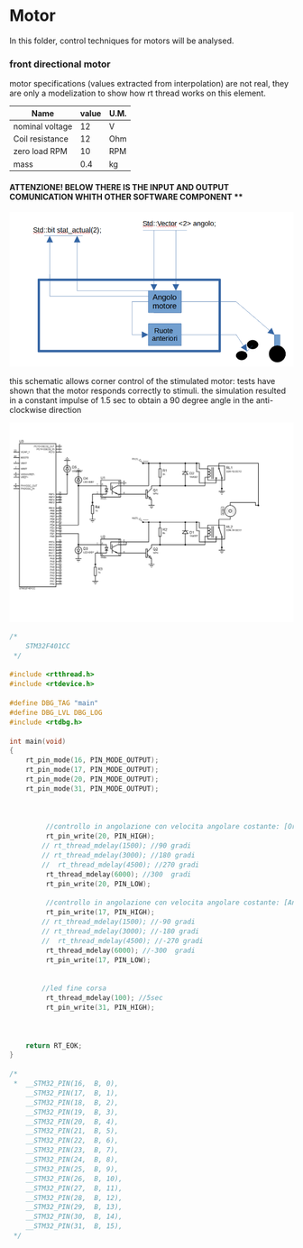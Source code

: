 # Motor 
In this folder, control techniques for motors will be analysed.

### front directional motor
motor specifications (values extracted from interpolation) are not real, they are only a modelization to show how rt thread works on this element.

| Name             | value         | U.M.         |
| -------------    | ------------- |------------- |
| nominal voltage  | 12 |V |
| Coil resistance  | 12  |Ohm |
| zero load RPM  | 10 |RPM |
| mass  | 0.4 |kg |

       
#### ATTENZIONE!  BELOW THERE IS THE INPUT AND OUTPUT COMUNICATION WHITH OTHER SOFTWARE COMPONENT **

![ ](https://github.com/jonathan2503/OSES_21_22/blob/4c5b3417920bf14dc67fb0af4484a1c6c100bffe/motor/imm/Screenshot%20(8).png)

this schematic allows corner control of the stimulated motor: tests have shown that the motor responds correctly to stimuli.
the simulation resulted in a constant impulse of 1.5 sec to obtain a 90 degree angle in the anti-clockwise direction 

![ ](https://github.com/jonathan2503/OSES_21_22/blob/6ad8514bd9fe83c911792a1789303c80133c11d3/motor/imm/bo.png)

```c
/*
    STM32F401CC
 */

#include <rtthread.h>
#include <rtdevice.h>

#define DBG_TAG "main"
#define DBG_LVL DBG_LOG
#include <rtdbg.h>

int main(void)
{
    rt_pin_mode(16, PIN_MODE_OUTPUT);
    rt_pin_mode(17, PIN_MODE_OUTPUT);
    rt_pin_mode(20, PIN_MODE_OUTPUT);
    rt_pin_mode(31, PIN_MODE_OUTPUT);



         //controllo in angolazione con velocita angolare costante: [Orario]
         rt_pin_write(20, PIN_HIGH);
        // rt_thread_mdelay(1500); //90 gradi
        // rt_thread_mdelay(3000); //180 gradi
        //  rt_thread_mdelay(4500); //270 gradi
         rt_thread_mdelay(6000); //300  gradi
         rt_pin_write(20, PIN_LOW);
         
         //controllo in angolazione con velocita angolare costante: [Antiorario]
         rt_pin_write(17, PIN_HIGH);
        // rt_thread_mdelay(1500); //-90 gradi
        // rt_thread_mdelay(3000); //-180 gradi
        //  rt_thread_mdelay(4500); //-270 gradi
         rt_thread_mdelay(6000); //-300  gradi
         rt_pin_write(17, PIN_LOW);
        
        
        //led fine corsa
         rt_thread_mdelay(100); //5sec
         rt_pin_write(31, PIN_HIGH);

         

    return RT_EOK;
}

/*
 *  __STM32_PIN(16,  B, 0),
    __STM32_PIN(17,  B, 1),
    __STM32_PIN(18,  B, 2),
    __STM32_PIN(19,  B, 3),
    __STM32_PIN(20,  B, 4),
    __STM32_PIN(21,  B, 5),
    __STM32_PIN(22,  B, 6),
    __STM32_PIN(23,  B, 7),
    __STM32_PIN(24,  B, 8),
    __STM32_PIN(25,  B, 9),
    __STM32_PIN(26,  B, 10),
    __STM32_PIN(27,  B, 11),
    __STM32_PIN(28,  B, 12),
    __STM32_PIN(29,  B, 13),
    __STM32_PIN(30,  B, 14),
    __STM32_PIN(31,  B, 15),
 */

```

